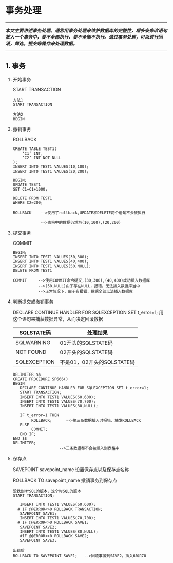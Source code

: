# 事务处理

---

***本文主要讲述事务处理。通常用事务处理来维护数据库的完整性，将多条修改语句放入一个事务中，要不全部执行，要不全部不执行。通过事务处理，可以进行回滚，筛选，提交等操作来处理数据。***

---

## 1. 事务

1. 开始事务
   
   START TRANSACTION
   
   ```
   方法1
   START TRANSACTION
   
   方法2
   BEGIN 
   ```

2. 撤销事务
   
   ROLLBACK 
   
   ```
   CREATE TABLE TEST1(
       ‘C1’ INT,
       ‘C2’ INT NOT NULL
   );
   INSERT INTO TEST1 VALUES(10,100);
   INSERT INTO TEST1 VALUES(20,200);
   
   BEGIN;
   UPDATE TEST1
   SET C1=C1+1000;
   
   DELETE FROM TEST1
   WHERE C2=200;
   
   ROLLBACK    -->使用了rollback,UPDATE和DELETE两个语句不会被执行
   
               -->表格中的数据仍然为(10,100),(20,200)
   ```

3. 提交事务
   
   COMMIT 
   
   ```
   BEGIN;
   INSERT INTO TEST1 VALUES(30,300);
   INSERT INTO TEST1 VALUES(40,400);
   INSERT INTO TEST1 VALUES(50,NULL);
   DELETE FROM TEST1
   
   COMMIT     -->使用COMMIT命令提交,(30,300),(40,400)成功插入数据库
              -->(50,NULL)由于存在NULL，报错，无法插入数据库当中
              -->正常情况下，由于有报错，数据全部无法插入数据库
   ```

4. 判断提交或撤销事务
   
   DECLARE CONTINUE HANDLER FOR SQLEXCEPTION SET t_error=1;
   用这个语句来捕获数据异常，从而决定回滚数据
   
   | SQLSTATE码    | 处理结果                |
   | ------------ | ------------------- |
   | SQLWARNING   | 01开头的SQLSTATE码      |
   | NOT FOUND    | 02开头的SQLSTATE码      |
   | SQLEXCEPTION | 不是01，02开头的SQLSTATE码 |
   
   ```
   DELIMITER $$
   CREATE PROCEDURE SP666()
   BEGIN
      DECLARE CONTINUE HANDLER FOR SQLEXCEPTION SET t_error=1;
      START TRANSACTION;
      INSERT INTO TEST1 VALUES(60,600);
      INSERT INTO TEST1 VALUES(70,700);
      INSERT INTO TEST1 VALUES(80,NULL);
   
      IF t_error=1 THEN
           ROLLBACK;      -->第三条数据插入时报错，触发ROLLBACK
      ELSE 
           COMMIT;
      END IF;
   END $$
   DELIMITER;
                       -->三条数据都不会被插入到表格中
   ```

5. 保存点
   
   SAVEPOINT savepoint_name
   设置保存点以及保存点名称
   
   ROLLBACK TO savepoint_name
   撤销事务到保存点
   
   ```
   没找到MYSQL的版本，这个时SQL的版本
   START TRANSACTION;
   
      INSERT INTO TEST1 VALUES(60,600);
     # IF @@ERROR<>0 ROLLBACK TRANSACTION;
      SAVEPOINT SAVE1;
      INSERT INTO TEST1 VALUES(70,700);
     # IF @@ERROR<>0 ROLLBACK SAVE1;
      SAVEPOINT SAVE2;
      INSERT INTO TEST1 VALUES(80,NULL);
      #IF @@ERROR<>0 ROLLBACK SAVE2;
      SAVEPOINT SAVE3;
   
   出错后
   ROLLBACK TO SAVEPOINT SAVE1;   -->回滚事务到SAVE2，插入60和70
   ```
